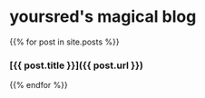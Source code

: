 # yoursred's magical blog

<!--List all pages in collection posts-->

{{% for post in site.posts %}}
### [{{ post.title }}]({{ post.url }})
{{% endfor %}}